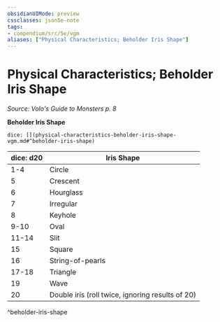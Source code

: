 ```yaml
---
obsidianUIMode: preview
cssclasses: json5e-note
tags:
- compendium/src/5e/vgm
aliases: ["Physical Characteristics; Beholder Iris Shape"]
---
```

# Physical Characteristics; Beholder Iris Shape
*Source: Volo's Guide to Monsters p. 8* 

**Beholder Iris Shape**

`dice: [](physical-characteristics-beholder-iris-shape-vgm.md#^beholder-iris-shape)`

| dice: d20 | Iris Shape |
|-----------|------------|
| 1-4 | Circle |
| 5 | Crescent |
| 6 | Hourglass |
| 7 | Irregular |
| 8 | Keyhole |
| 9-10 | Oval |
| 11-14 | Slit |
| 15 | Square |
| 16 | String-of-pearls |
| 17-18 | Triangle |
| 19 | Wave |
| 20 | Double iris (roll twice, ignoring results of 20) |
^beholder-iris-shape